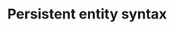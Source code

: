 ---
title: Persistent entity syntax
url: https://github.com/yesodweb/yesod/wiki/Persistent-entity-syntax
type: article
libraries:
- persistent
- Yesod
doHaskell-type: extended example
---